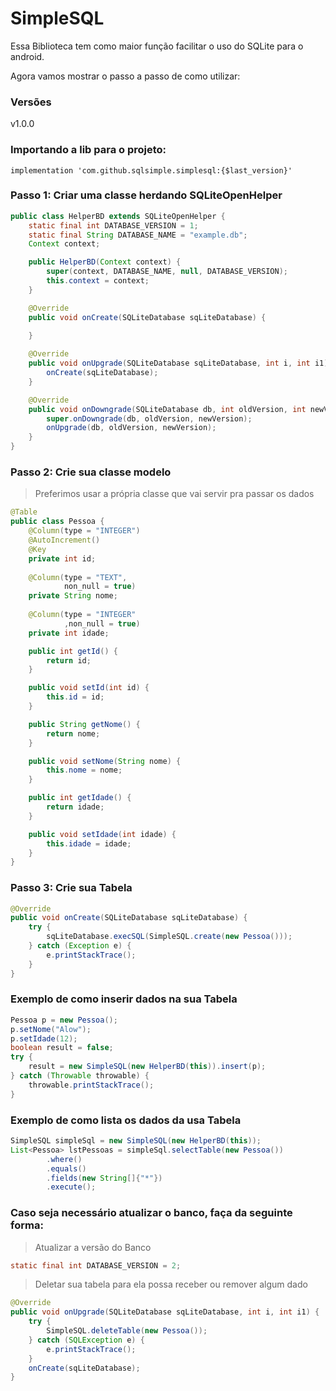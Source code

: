 # SimpleSQL

Essa Biblioteca tem como maior função facilitar o uso do SQLite para o android.

Agora vamos mostrar o passo a passo de como utilizar:
### Versões
v1.0.0

### Importando a lib para o projeto:
```GRADLLE
implementation 'com.github.sqlsimple.simplesql:{$last_version}'
```
### Passo 1: Criar uma classe herdando SQLiteOpenHelper

```JAVA
public class HelperBD extends SQLiteOpenHelper {
    static final int DATABASE_VERSION = 1;
    static final String DATABASE_NAME = "example.db";
    Context context;

    public HelperBD(Context context) {
        super(context, DATABASE_NAME, null, DATABASE_VERSION);
        this.context = context;
    }

    @Override
    public void onCreate(SQLiteDatabase sqLiteDatabase) {
        
    }

    @Override
    public void onUpgrade(SQLiteDatabase sqLiteDatabase, int i, int i1) 
        onCreate(sqLiteDatabase);
    }

    @Override
    public void onDowngrade(SQLiteDatabase db, int oldVersion, int newVersion) {
        super.onDowngrade(db, oldVersion, newVersion);
        onUpgrade(db, oldVersion, newVersion);
    }
}
```

### Passo 2: Crie sua classe modelo

<blockquote>
  <p>
    Preferimos usar a própria classe que vai servir pra passar os dados
  </p>
</blockquote>

```JAVA
@Table
public class Pessoa {
    @Column(type = "INTEGER")
    @AutoIncrement()
    @Key
    private int id;
	
    @Column(type = "TEXT",
            non_null = true)
    private String nome;
	
    @Column(type = "INTEGER"
            ,non_null = true)
    private int idade;

    public int getId() {
        return id;
    }

    public void setId(int id) {
        this.id = id;
    }

    public String getNome() {
        return nome;
    }

    public void setNome(String nome) {
        this.nome = nome;
    }

    public int getIdade() {
        return idade;
    }

    public void setIdade(int idade) {
        this.idade = idade;
    }
}

```

### Passo 3: Crie sua Tabela

```JAVA
@Override
public void onCreate(SQLiteDatabase sqLiteDatabase) {
	try {
		sqLiteDatabase.execSQL(SimpleSQL.create(new Pessoa()));
	} catch (Exception e) {
		e.printStackTrace();
	}
}
```

### Exemplo de como inserir dados na sua Tabela

```JAVA
Pessoa p = new Pessoa();
p.setNome("Alow");
p.setIdade(12);
boolean result = false;
try {
	result = new SimpleSQL(new HelperBD(this)).insert(p);
} catch (Throwable throwable) {
	throwable.printStackTrace();
}
```

### Exemplo de como lista os dados da usa Tabela

```JAVA
SimpleSQL simpleSql = new SimpleSQL(new HelperBD(this));
List<Pessoa> lstPessoas = simpleSql.selectTable(new Pessoa())
		.where()
		.equals()
		.fields(new String[]{"*"})
		.execute();
```		

### Caso seja necessário atualizar o banco, faça da seguinte forma:

<blockquote>
  <p>
    Atualizar a versão do Banco
  </p>
</blockquote>

```JAVA
static final int DATABASE_VERSION = 2;
```

<blockquote>
  <p>
    Deletar sua tabela para ela possa receber ou remover algum dado
  </p>
</blockquote>

```JAVA
@Override
public void onUpgrade(SQLiteDatabase sqLiteDatabase, int i, int i1) {
	try {
		SimpleSQL.deleteTable(new Pessoa());
	} catch (SQLException e) {
		e.printStackTrace();
	}
	onCreate(sqLiteDatabase);
}
```

